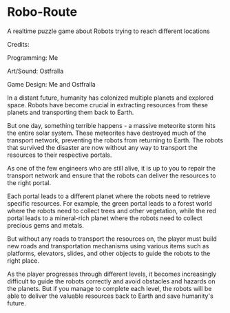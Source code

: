 # Robo-Route
A realtime puzzle game about Robots trying to reach different locations

Credits:

Programming: Me

Art/Sound: Ostfralla

Game Design: Me and Ostfralla


In a distant future, humanity has colonized multiple planets and explored space. Robots have become crucial in extracting resources from these planets and transporting them back to Earth.

But one day, something terrible happens - a massive meteorite storm hits the entire solar system. These meteorites have destroyed much of the transport network, preventing the robots from returning to Earth. The robots that survived the disaster are now without any way to transport the resources to their respective portals.

As one of the few engineers who are still alive, it is up to you to repair the transport network and ensure that the robots can deliver the resources to the right portal.

Each portal leads to a different planet where the robots need to retrieve specific resources. For example, the green portal leads to a forest world where the robots need to collect trees and other vegetation, while the red portal leads to a mineral-rich planet where the robots need to collect precious gems and metals.

But without any roads to transport the resources on, the player must build new roads and transportation mechanisms using various items such as platforms, elevators, slides, and other objects to guide the robots to the right place.

As the player progresses through different levels, it becomes increasingly difficult to guide the robots correctly and avoid obstacles and hazards on the planets. But if you manage to complete each level, the robots will be able to deliver the valuable resources back to Earth and save humanity's future.

